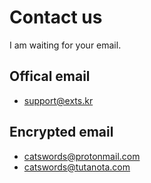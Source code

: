 # Contact us
I am waiting for your email.

## Offical email
- support@exts.kr

## Encrypted email
- catswords@protonmail.com
- catswords@tutanota.com
